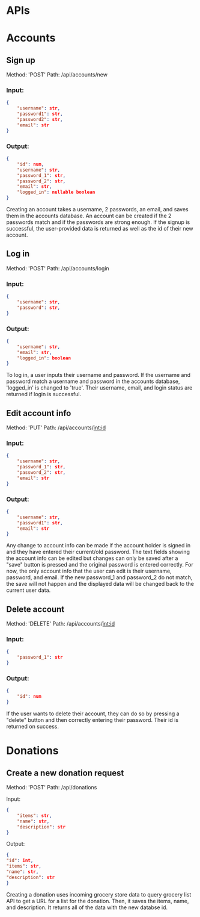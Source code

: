 # APIs

# Accounts
## Sign up
Method: 'POST'
Path: /api/accounts/new

### Input:
```json
{
    "username": str,
    "password1": str,
    "password2": str,
    "email": str
}
```

### Output:
```json
{
    "id": num,
    "username": str,
    "password_1": str,
    "password_2": str,
    "email": str,
    "logged_in": nullable boolean
}
```
Creating an account takes a username, 2 passwords, an email, and saves them in the accounts database. An account can be created if the 2 passwords match and if the
passwords are strong enough. If the signup is successful, the user-provided data is returned as well as the id of their new account.

## Log in
Method: 'POST'
Path: /api/accounts/login

### Input:
```json
{
    "username": str,
    "password": str,
}
```

### Output:
```json
{
    "username": str,
    "email": str,
    "logged_in": boolean
}
```
To log in, a user inputs their username and password. If the username and password match a username and password in the accounts database, 'logged_in' is changed to 
'true'. Their username, email, and login status are returned if login is successful.

## Edit account info
Method: 'PUT'
Path: /api/accounts/<int:id>

### Input:
```json
{
    "username": str,
    "password_1": str,
    "password_2": str,
    "email": str
}
```

### Output:
```json
{
    "username": str,
    "password1": str,
    "email": str
}
```
Any change to account info can be made if the account holder is signed in and they have entered their current/old password. The text fields showing the account info can
be edited but changes can only be saved after a "save" button is pressed and the original password is entered correctly. For now, the only account info that the user 
can edit is their username, password, and email. If the new password_1 and password_2 do not match, the save will not happen and the displayed data will be changed back
to the current user data.

## Delete account
Method: 'DELETE'
Path: /api/accounts/<int:id>

### Input:
```json
{
    "password_1": str
}
```

### Output:
```json
{
    "id": num
}
```
If the user wants to delete their account, they can do so by pressing a "delete" button and then correctly entering their password. Their id is returned on success.

# Donations
## Create a new donation request

Method: 'POST'
Path: /api/donations

Input:

```json
{
    "items": str,
    "name": str,
    "description": str
}
```
Output:

```json
{
"id": int,
"items": str,
"name": str,
"description": str
}
```

Creating a donation uses incoming grocery store data to query grocery list API to get a URL for a list for the donation. Then, it saves the items, name, and description. It returns all of the data with the new databse id.